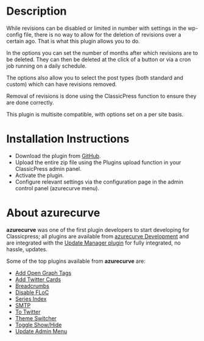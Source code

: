 # Description

While revisions can be disabled or limited in number with settings in the wp-config file, there is no way to allow for the deletion of revisions over a certain ago. That is what this plugin allows you to do.

In the options you can set the number of months after which revisions are to be deleted. They can then be deleted at the click of a button or via a cron job running on a daily schedule.

The options also allow you to select the post types (both standard and custom) which can have revisions removed.

Removal of revisions is done using the ClassicPress function to ensure they are done correctly.

This plugin is multisite compatible, with options set on a per site basis.

# Installation Instructions

 * Download the plugin from [GitHub](https://github.com/azurecurve/azrcrv-remove-revisions/releases/latest/).
 * Upload the entire zip file using the Plugins upload function in your ClassicPress admin panel.
 * Activate the plugin.
 * Configure relevant settings via the configuration page in the admin control panel (azurecurve menu).

# About azurecurve

**azurecurve** was one of the first plugin developers to start developing for Classicpress; all plugins are available from [azurecurve Development](https://development.azurecurve.co.uk/) and are integrated with the [Update Manager plugin](https://codepotent.com/classicpress/plugins/update-manager/) for fully integrated, no hassle, updates.

Some of the top plugins available from **azurecurve** are:
* [Add Open Graph Tags](https://development.azurecurve.co.uk/classicpress-plugins/add-open-graph-tags/)
* [Add Twitter Cards](https://development.azurecurve.co.uk/classicpress-plugins/add-twitter-cards/)
* [Breadcrumbs](https://development.azurecurve.co.uk/classicpress-plugins/breadcrumbs/)
* [Disable FLoC](https://development.azurecurve.co.uk/classicpress-plugins/disable-floc/)
* [Series Index](https://development.azurecurve.co.uk/classicpress-plugins/series-index/)
* [SMTP](https://development.azurecurve.co.uk/classicpress-plugins/smtp/)
* [To Twitter](https://development.azurecurve.co.uk/classicpress-plugins/to-twitter/)
* [Theme Switcher](https://development.azurecurve.co.uk/classicpress-plugins/theme-switcher/)
* [Toggle Show/Hide](https://development.azurecurve.co.uk/classicpress-plugins/toggle-showhide/)
* [Update Admin Menu](https://development.azurecurve.co.uk/classicpress-plugins/update-admin-menu/)